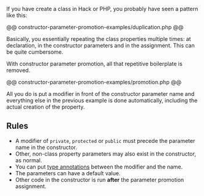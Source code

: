 If you have create a class in Hack or PHP, you probably have seen a pattern like this:

@@ constructor-parameter-promotion-examples/duplication.php @@

Basically, you essentially repeating the class properties multiple times: at declaration, in the constructor parameters and in the assignment. This can be quite cumbersome.

With constructor parameter promotion, all that repetitive boilerplate is removed.

@@ constructor-parameter-promotion-examples/promotion.php @@

All you do is put a modifier in front of the constructor parameter name and everything else in the previous example is done automatically, including the actual creation of the property.

## Rules

* A modifier of `private`, `protected` or `public` must precede the parameter name in the constructor.
* Other, non-class property parameters may also exist in the constructor, as normal.
* You can put [type annotations](../types/annotations.md) between the modifier and the name.
* The parameters can have a default value.
* Other code in the constructor is run **after** the parameter promotion assignment.
